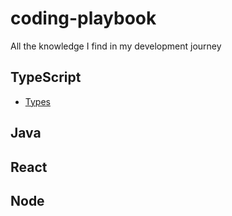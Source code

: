 # coding-playbook

All the knowledge I find in my development journey

## TypeScript

- [Types](doc/typescript/ts-types.md)

## Java

## React

## Node
